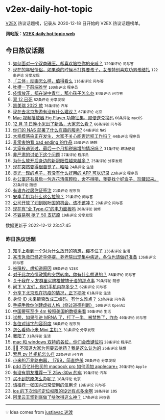 # v2ex-daily-hot-topic

[V2EX](https://www.v2ex.com/) 热议话题榜，记录从 2020-12-18 日开始的 V2EX 热议话题榜单。

**网站版：[V2EX daily hot topic web](https://boojack.github.io/v2ex-daily-hot-topic-web/)**

## 今日热议话题

<!-- TODAY BEGIN -->

1. [如何面对一个双商碾压，却喜欢脑控你的亲戚？](https://www.v2ex.com/t/901873) `129条评论` `问与答`
1. [现在的年轻情侣，如果谈的时候不打算要孩子，女孩特别喜欢劝男孩结扎](https://www.v2ex.com/t/901880) `122条评论` `分享发现`
1. [「三体」动画怎么样，值得看么](https://www.v2ex.com/t/901835) `116条评论` `问与答`
1. [吐槽一下前端难学](https://www.v2ex.com/t/901829) `100条评论` `程序员`
1. [疫情放开，都在说中青年，那小孩子怎么办](https://www.v2ex.com/t/901883) `84条评论` `问与答`
1. [双 12 已死](https://www.v2ex.com/t/901832) `82条评论` `分享发现`
1. [凯美瑞 2022 款](https://www.v2ex.com/t/901910) `76条评论` `汽车`
1. [现在去北京旅游有没有什么建议？](https://www.v2ex.com/t/901925) `67条评论` `北京`
1. [Mac 视频播放器 Fig Player 功能征集，顺便送兑换码](https://www.v2ex.com/t/901988) `66条评论` `macOS`
1. [12 月 11 日晚小米出了新品，大家怎么看？](https://www.v2ex.com/t/901826) `66条评论` `问与答`
1. [你们的 NAS 部署了什么有趣的服务?](https://www.v2ex.com/t/901954) `64条评论` `NAS`
1. [大规模感染正在发生，大家不关心能否远程工作吗？](https://www.v2ex.com/t/902037) `44条评论` `程序员`
1. [非常害怕看 bad ending 的作品](https://www.v2ex.com/t/902007) `35条评论` `随想`
1. [大家有遇到过，最后一个月扣税暴增的情况吗？](https://www.v2ex.com/t/901840) `31条评论` `职场话题`
1. [非严肃的讨论下这个问题](https://www.v2ex.com/t/901955) `27条评论` `程序员`
1. [为什么放开后身边的新冠阳性越来越多？](https://www.v2ex.com/t/901874) `25条评论` `分享发现`
1. [现在突然变得很自觉了，哈哈](https://www.v2ex.com/t/901901) `24条评论` `生活`
1. [灵光一现的点子，有没有什么好用的 APP 可以记录](https://www.v2ex.com/t/902048) `23条评论` `程序员`
1. [办公室还有最后一包连花清瘟颗粒，舍不得喝，我要找个好盒子，珍藏起来。](https://www.v2ex.com/t/901989) `22条评论` `随想`
1. [有谁办过居住证签注](https://www.v2ex.com/t/902012) `21条评论` `程序员`
1. [安卓手机为什么这么拉胯？](https://www.v2ex.com/t/901920) `21条评论` `问与答`
1. [公司开放了润到枫叶国的机会，该不该冲？](https://www.v2ex.com/t/901872) `20条评论` `问与答`
1. [现在有“全 Type-C”的电力面板吗](https://www.v2ex.com/t/901827) `20条评论` `装修`
1. [不容易啊 抢了 50 支抗原](https://www.v2ex.com/t/902044) `19条评论` `分享发现`

数据更新于 2022-12-12 23:47:45

<!-- TODAY END -->

### 昨日热议话题

<!-- YESTERDAY BEGIN -->

1. [知乎上看到一个对为什么放开的猜想，绷不住了](https://www.v2ex.com/t/901686) `136条评论` `生活`
1. [某市急救已经近乎停摆，养老院出现集中病逝，各位也请做好准备](https://www.v2ex.com/t/901697) `136条评论` `问与答`
1. [被降权，想知道原因](https://www.v2ex.com/t/901675) `89条评论` `V2EX`
1. [对于此次疫情政策的突然转向，你有什么想说的？](https://www.v2ex.com/t/901743) `86条评论` `问与答`
1. [关于我在 v 友群里买脐橙被搞无语的那点事](https://www.v2ex.com/t/901685) `79条评论` `随想`
1. [问下 V 友们，你们手机内存多少？](https://www.v2ex.com/t/901660) `62条评论` `问与答`
1. [分享下北京现在抗疫的情况，正下视听](https://www.v2ex.com/t/901716) `61条评论` `生活`
1. [身份 ID 未来能否改成二维码，有什么难点？](https://www.v2ex.com/t/901663) `53条评论` `问与答`
1. [手把手教你创建虚拟人格（绕过道德判断）](https://www.v2ex.com/t/901760) `50条评论` `OpenAI`
1. [中国要死至少 4m 按照美国的数据来看](https://www.v2ex.com/t/901717) `50条评论` `生活`
1. [试想，如果引进 MRNA 了，打了一半，被禁售了，咋办](https://www.v2ex.com/t/901793) `40条评论` `问与答`
1. [各位对错字的容忍度](https://www.v2ex.com/t/901769) `36条评论` `程序员`
1. [怎么看待小米 Mini 主机？](https://www.v2ex.com/t/901778) `31条评论` `分享发现`
1. [我阳了](https://www.v2ex.com/t/901667) `31条评论` `生活`
1. [mac 和 windows 双持的各位，你们会改键位吗](https://www.v2ex.com/t/901749) `28条评论` `程序员`
1. [😮‍💨 不知道大家为何要去抢药？我是这么认为的](https://www.v2ex.com/t/901796) `26条评论` `随想`
1. [索尼 zv 1f 相机怎么样](https://www.v2ex.com/t/901670) `23条评论` `问与答`
1. [小米的万兆路由器， 1799，简直绝杀](https://www.v2ex.com/t/901775) `20条评论` `分享发现`
1. [pdd 百亿补贴买的 macbook pro 如何添加 applecare+](https://www.v2ex.com/t/901662) `20条评论` `Apple`
1. [有没有朋友推荐一下 25w-30w 的车](https://www.v2ex.com/t/901725) `19条评论` `汽车`
1. [买不到抗原怎么办呢？](https://www.v2ex.com/t/901722) `18条评论` `北京`
1. [请推荐一张国内日常使用的信用卡](https://www.v2ex.com/t/901689) `18条评论` `问与答`
1. [ios 的下次询问定位权限的设计有点多余啊](https://www.v2ex.com/t/901671) `18条评论` `iOS`
1. [阿里云王坚到底做了啥吹得这么神？](https://www.v2ex.com/t/901774) `17条评论` `问与答`

<!-- YESTERDAY END -->

---

💡 Idea comes from [justjavac 迷渡](https://github.com/justjavac/)
